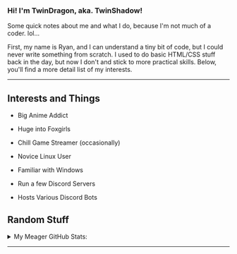 ### Hi! I'm TwinDragon, aka. TwinShadow!

Some quick notes about me and what I do, because I'm not much of a coder. lol...

First, my name is Ryan, and I can understand a tiny bit of code, but I could never write something from scratch. I used to do basic HTML/CSS stuff back in the day, but now I don't and stick to more practical skills. Below, you'll find a more detail list of my interests.

---

## Interests and Things

- Big Anime Addict
- Huge into Foxgirls
- Chill Game Streamer (occasionally)

- Novice Linux User
- Familiar with Windows
- Run a few Discord Servers
- Hosts Various Discord Bots

## Random Stuff

<details>
    <summary>My Meager GitHub Stats:</summary>

    <img align="left" alt="TwinDragon's Stats" src="https://github-readme-stats.twindragon.vercel.app/api?username=TwinDragon?show_icons=true&hide_border=true&theme=dark">

</details>

---

[website]: https://shadowhime.net
[twitter]: https://twitter.com/TwinShadow_SH
[youtube]: https://youtube.com/c/TwinShadow_Fox
[twitch]: https://twitch.tv/TwinShadow_SH
[stream]: https://discord.io/celestialfox